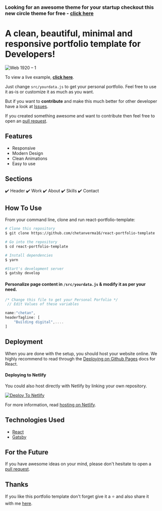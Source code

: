 ### Looking for an awesome theme for your startup checkout this new circle theme for free - **[click here](https://github.com/chetanverma16/circle-theme)**

# A clean, beautiful, minimal and responsive portfolio template for Developers!

![Web 1920 – 1](https://user-images.githubusercontent.com/16558205/101065060-b44bfc80-35ba-11eb-8ab4-1e6f140c1ec9.png)

To view a live example, **[click here](https://react-portfolio-template.netlify.app/)**.

Just change `src/yourdata.js` to get your personal portfolio. Feel free to use it as-is or customize it as much as you want.

But if you want to **contribute** and make this much better for other developer have a look at [Issues](https://github.com/chetanverma16/react-portfolio-template/issues).

If you created something awesome and want to contribute then feel free to open an [pull request](https://github.com/chetanverma16/react-portfolio-template/pulls).

## Features

- Responsive
- Modern Design
- Clean Animations
- Easy to use

## Sections

✔️ Header
✔️ Work
✔️ About
✔️ Skills
✔️ Contact

## How To Use

From your command line, clone and run react-portfolio-template:

```bash
# Clone this repository
$ git clone https://github.com/chetanverma16/react-portfolio-template

# Go into the repository
$ cd react-portfolio-template

# Install dependencies
$ yarn

#Start's development server
$ gatsby develop
```

#### Personalize page content in `/src/yourdata.js` & modify it as per your need.

```javascript
/* Change this file to get your Personal Porfolio */
 // Edit Values of these variables

name:"chetan",
headerTagline: [
    "Building digital",....
]

```

## Deployment

When you are done with the setup, you should host your website online.
We highly recommend to read through the [Deploying on Github Pages](https://create-react-app.dev/docs/deployment/#github-pages) docs for React.

#### Deploying to Netlify

You could also host directly with Netlify by linking your own repository.

[![Deploy To Netlify](https://www.netlify.com/img/deploy/button.svg)](https://app.netlify.com/start/deploy?repository=https://github.com/chetanverma16/react-portfolio-template)

For more information, read [hosting on Netlify](https://create-react-app.dev/docs/deployment/#netlify).

## Technologies Used

- [React](https://reactjs.org/)
- [Gatsby](https://www.gatsbyjs.com/)

## For the Future

If you have awesome ideas on your mind,
please don't hesitate to open a [pull request](https://github.com/chetanverma16/react-portfolio-template/pulls).

## Thanks

If you like this portfolio template don't forget give it a ⭐ and also share it with me [here](mailto:hello@chetanverma.com).
